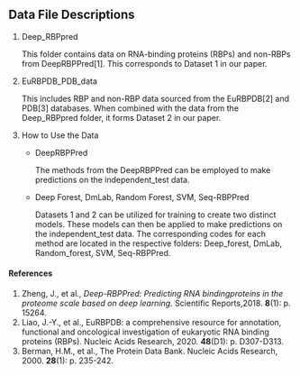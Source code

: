 ## Data File Descriptions

1. Deep_RBPpred

   This folder contains data on RNA-binding proteins (RBPs) and non-RBPs from  DeepRBPPred[1]. This corresponds to Dataset 1 in our paper.

2. EuRBPDB_PDB_data

   This includes RBP and non-RBP data sourced from the EuRBPDB[2] and PDB[3] databases. When combined with the data from the Deep_RBPpred folder, it forms Dataset 2 in our paper.

3. How to Use the Data

   - DeepRBPPred

     The methods from the DeepRBPPred can be employed to make predictions on the independent_test data.

   - Deep Forest, DmLab, Random Forest, SVM, Seq-RBPPred

     Datasets 1 and 2 can be utilized for training to create two distinct models. These models can then be applied to make predictions on the independent_test data. The corresponding codes for each method are located in the respective folders: Deep_forest, DmLab, Random_forest, SVM, Seq-RBPPred.

     #### 

#### References

1. Zheng, J., et al., *Deep-RBPPred: Predicting RNA bindingproteins in the proteome scale based on deep learning.* Scientific Reports,2018. **8**(1): p. 15264.
2. Liao, J.-Y., et al., EuRBPDB: a comprehensive resource for annotation, functional and oncological investigation of eukaryotic RNA binding proteins (RBPs).  Nucleic Acids Research, 2020. **48**(D1): p. D307-D313.
3. Berman, H.M., et al., The Protein Data Bank.  Nucleic Acids Research, 2000. **28**(1): p. 235-242.





